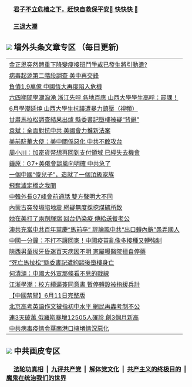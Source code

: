 
 ### &nbsp;&nbsp;&nbsp;&nbsp; [君子不立危樯之下，赶快自救保平安🍎 快快快 📩](https://github.com/pwgy/td/blob/master/README.md)

 ### &nbsp;&nbsp;&nbsp;&nbsp; [三退大潮](https://ww3.xkide.work/?key=zuuelqyfglsfjmgm&pin=65881581&ag=ogQuit&from=pw2) 

## <img src="https://img.icons8.com/cute-clipart/2x/circled-right.png"> 墙外头条文章专区 （每日更新)

<Table>
<tr><td colspan="2" align="left"><a href="https://wwa.cheuw.work/?ag=c1445515&key=ongsyfywvqvzwavd&from=pw2">金正恩突然體重下降變瘦接班鬥爭或已發生將引動盪?
</a></td></tr>
<tr><td colspan="2" align="left"><a href="https://wwa.cheuw.work/?ag=c1445469&key=ongsyfywvqvzwavd&from=pw2">病毒起源第二階段調查 美中再交鋒
</a></td></tr>
<tr><td colspan="2" align="left"><a href="https://wwa.cheuw.work/?ag=c1445461&key=ongsyfywvqvzwavd&from=pw2">負債1.9萬億 中國恆大再度陷入危機
</a></td></tr>
<tr><td colspan="2" align="left"><a href="https://wwa.cheuw.work/?ag=c1445450&key=ongsyfywvqvzwavd&from=pw2">六四期間學潮洶湧 浙江先呼 各地百應 山西大學學生高呼：罷課！
</a></td></tr>
<tr><td colspan="2" align="left"><a href="https://wwa.cheuw.work/?ag=c1445438&key=ongsyfywvqvzwavd&from=pw2">6月學潮延燒 山西大學生抗議遭暴力鎮壓（視頻）
</a></td></tr>
<tr><td colspan="2" align="left"><a href="https://wwa.cheuw.work/?ag=c1445413&key=ongsyfywvqvzwavd&from=pw2">甘肅馬拉松調查結果出爐 縣委書記墮樓被疑“背鍋”
</a></td></tr>
<tr><td colspan="2" align="left"><a href="https://wwa.cheuw.work/?ag=c1445448&key=ongsyfywvqvzwavd&from=pw2">袁斌：全面對抗中共 美國會力推新法案
</a></td></tr>
<tr><td colspan="2" align="left"><a href="https://wwa.cheuw.work/?ag=c1445419&key=ongsyfywvqvzwavd&from=pw2">美前駐華大使：美中關係惡化 中共不敢攻台
</a></td></tr>
<tr><td colspan="2" align="left"><a href="https://wwa.cheuw.work/?ag=c1445483&key=ongsyfywvqvzwavd&from=pw2">周小川：加密貨幣想再回到支付領域 已經失去機會
</a></td></tr>
<tr><td colspan="2" align="left"><a href="https://wwa.cheuw.work/?ag=c1445506&key=ongsyfywvqvzwavd&from=pw2">鐘原：G7&#x2B;美俄會談風向明確 中共急了
</a></td></tr>
<tr><td colspan="2" align="left"><a href="https://wwa.cheuw.work/?ag=c1445513&key=ongsyfywvqvzwavd&from=pw2">一個中國“傻兒子”，造就了一個頂級家族
</a></td></tr>
<tr><td colspan="2" align="left"><a href="https://wwa.cheuw.work/?ag=c1445439&key=ongsyfywvqvzwavd&from=pw2">飛奪瀘定橋之我聞
</a></td></tr>
<tr><td colspan="2" align="left"><a href="https://wwa.cheuw.work/?ag=c1445468&key=ongsyfywvqvzwavd&from=pw2">中韓外長G7峰會前通話 雙方聲明大不同
</a></td></tr>
<tr><td colspan="2" align="left"><a href="https://wwa.cheuw.work/?ag=c1445437&key=ongsyfywvqvzwavd&from=pw2">內蒙古突發塌陷地震 網疑無度採挖煤礦所致
</a></td></tr>
<tr><td colspan="2" align="left"><a href="https://wwa.cheuw.work/?ag=c1445446&key=ongsyfywvqvzwavd&from=pw2">她在美打了兩劑輝瑞 回台仍染疫 傳給送餐老公
</a></td></tr>
<tr><td colspan="2" align="left"><a href="https://wwa.cheuw.work/?ag=c1445474&key=ongsyfywvqvzwavd&from=pw2">澳共充當中共百年黨慶“馬前卒” 評論諷中共“出口轉內銷”愚弄國人
</a></td></tr>
<tr><td colspan="2" align="left"><a href="https://wwa.cheuw.work/?ag=c1445497&key=ongsyfywvqvzwavd&from=pw2">中國一分鐘：不打不讓回家！中國疫苗亂像多接種又轉強制
</a></td></tr>
<tr><td colspan="2" align="left"><a href="https://wwa.cheuw.work/?ag=c1445452&key=ongsyfywvqvzwavd&from=pw2">陝西男童拔牙昏迷百天病因不明 家屬曝醫院擅自停藥
</a></td></tr>
<tr><td colspan="2" align="left"><a href="https://wwa.cheuw.work/?ag=c1445494&key=ongsyfywvqvzwavd&from=pw2">“死亡馬拉松”縣委書記遭約談後墮樓身亡
</a></td></tr>
<tr><td colspan="2" align="left"><a href="https://wwa.cheuw.work/?ag=c1445488&key=ongsyfywvqvzwavd&from=pw2">何清漣：中國大外宣那條看不見的戰線
</a></td></tr>
<tr><td colspan="2" align="left"><a href="https://wwa.cheuw.work/?ag=c1445424&key=ongsyfywvqvzwavd&from=pw2">江浙學潮：校方續逼簽同意書 暫停轉設被指緩兵計
</a></td></tr>
<tr><td colspan="2" align="left"><a href="https://wwa.cheuw.work/?ag=c1445414&key=ongsyfywvqvzwavd&from=pw2">【中國禁聞】6月11日完整版
</a></td></tr>
<tr><td colspan="2" align="left"><a href="https://wwa.cheuw.work/?ag=c1445495&key=ongsyfywvqvzwavd&from=pw2">北京高考英語作文被指初中水平 網民再轟考制不公
</a></td></tr>
<tr><td colspan="2" align="left"><a href="https://wwa.cheuw.work/?ag=c1445442&key=ongsyfywvqvzwavd&from=pw2">連3天破萬 俄羅斯暴增12505人確診 創3個月新高
</a></td></tr>
<tr><td colspan="2" align="left"><a href="https://wwa.cheuw.work/?ag=c1445436&key=ongsyfywvqvzwavd&from=pw2">中共病毒疫情令華南港口擁堵情況惡化
</a></td></tr>

 </Table>

 ## <img src="https://img.icons8.com/cute-clipart/2x/circled-right.png"> 中共画皮专区
 ### &nbsp;&nbsp;&nbsp;&nbsp; [法轮功真相](https://github.com/begood0513/basic/blob/master/README.md) &nbsp;|&nbsp; [九评共产党](https://github.com/begood0513/9ping.md/blob/master/README.md) &nbsp;|&nbsp; [解体党文化](https://github.com/begood0513/jtdwh.md/blob/master/README.md)   &nbsp;|&nbsp; [共产主义的终极目的](https://github.com/begood0513/gczydzjmd.md/blob/master/README.md) &nbsp;|&nbsp; [魔鬼在统治我们的世界](https://github.com/begood0513/gczydzjmd.md/blob/master/README.md) 
